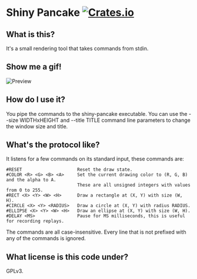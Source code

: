 # Shiny Pancake [![Crates.io](https://img.shields.io/crates/v/shiny-pancake.svg)](https://crates.io/crates/shiny-pancake)

What is this?
-------------

It's a small rendering tool that takes commands from stdin.

Show me a gif!
--------------

![Preview](https://swagcoloredkitteh.github.io/shiny-pancake/preview.gif)

How do I use it?
----------------

You pipe the commands to the shiny-pancake executable. You can use the --size WIDTHxHEIGHT
and --title TITLE command line parameters to change the window size and title.

What's the protocol like?
-------------------------

It listens for a few commands on its standard input, these commands are:

    #RESET                     Reset the draw state.
    #COLOR <R> <G> <B> <A>     Set the current drawing color to (R, G, B) and the alpha to A.
                               These are all unsigned integers with values from 0 to 255.
    #RECT <X> <Y> <W> <H>      Draw a rectangle at (X, Y) with size (W, H).
    #CIRCLE <X> <Y> <RADIUS>   Draw a circle at (X, Y) with radius RADIUS.
    #ELLIPSE <X> <Y> <W> <H>   Draw an ellipse at (X, Y) with size (W, H).
    #DELAY <MS>                Pause for MS milliseconds, this is useful for recording replays.

The commands are all case-insensitive.
Every line that is not prefixed with any of the commands is ignored.

What license is this code under?
--------------------------------

GPLv3.
